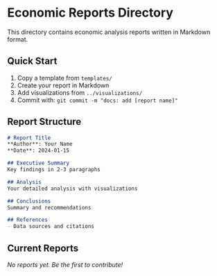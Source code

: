 # Economic Reports Directory

This directory contains economic analysis reports written in Markdown format.

## Quick Start

1. Copy a template from `templates/`
2. Create your report in Markdown
3. Add visualizations from `../visualizations/`
4. Commit with: `git commit -m "docs: add [report name]"`

## Report Structure

```markdown
# Report Title
**Author**: Your Name
**Date**: 2024-01-15

## Executive Summary
Key findings in 2-3 paragraphs

## Analysis
Your detailed analysis with visualizations

## Conclusions
Summary and recommendations

## References
- Data sources and citations
```

## Current Reports

*No reports yet. Be the first to contribute!*

